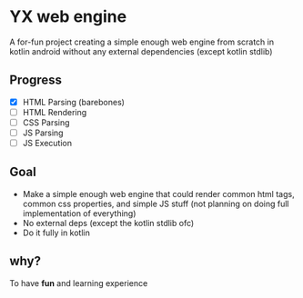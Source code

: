 # YX web engine
A for-fun project creating a simple enough web engine from scratch in kotlin android without any external dependencies (except kotlin stdlib)

## Progress
 - [x] HTML Parsing (barebones)
 - [ ] HTML Rendering
 - [ ] CSS Parsing
 - [ ] JS Parsing
 - [ ] JS Execution

## Goal
 - Make a simple enough web engine that could render common html tags, common css properties, and simple JS stuff (not planning on doing full implementation of everything)
 - No external deps (except the kotlin stdlib ofc)
 - Do it fully in kotlin

## why?
To have **fun** and learning experience
